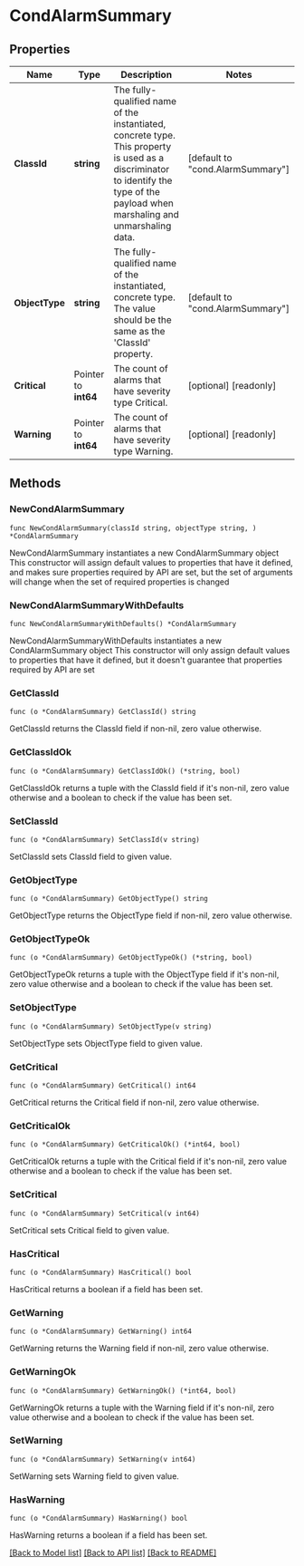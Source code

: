 # CondAlarmSummary

## Properties

Name | Type | Description | Notes
------------ | ------------- | ------------- | -------------
**ClassId** | **string** | The fully-qualified name of the instantiated, concrete type. This property is used as a discriminator to identify the type of the payload when marshaling and unmarshaling data. | [default to "cond.AlarmSummary"]
**ObjectType** | **string** | The fully-qualified name of the instantiated, concrete type. The value should be the same as the &#39;ClassId&#39; property. | [default to "cond.AlarmSummary"]
**Critical** | Pointer to **int64** | The count of alarms that have severity type Critical. | [optional] [readonly] 
**Warning** | Pointer to **int64** | The count of alarms that have severity type Warning. | [optional] [readonly] 

## Methods

### NewCondAlarmSummary

`func NewCondAlarmSummary(classId string, objectType string, ) *CondAlarmSummary`

NewCondAlarmSummary instantiates a new CondAlarmSummary object
This constructor will assign default values to properties that have it defined,
and makes sure properties required by API are set, but the set of arguments
will change when the set of required properties is changed

### NewCondAlarmSummaryWithDefaults

`func NewCondAlarmSummaryWithDefaults() *CondAlarmSummary`

NewCondAlarmSummaryWithDefaults instantiates a new CondAlarmSummary object
This constructor will only assign default values to properties that have it defined,
but it doesn't guarantee that properties required by API are set

### GetClassId

`func (o *CondAlarmSummary) GetClassId() string`

GetClassId returns the ClassId field if non-nil, zero value otherwise.

### GetClassIdOk

`func (o *CondAlarmSummary) GetClassIdOk() (*string, bool)`

GetClassIdOk returns a tuple with the ClassId field if it's non-nil, zero value otherwise
and a boolean to check if the value has been set.

### SetClassId

`func (o *CondAlarmSummary) SetClassId(v string)`

SetClassId sets ClassId field to given value.


### GetObjectType

`func (o *CondAlarmSummary) GetObjectType() string`

GetObjectType returns the ObjectType field if non-nil, zero value otherwise.

### GetObjectTypeOk

`func (o *CondAlarmSummary) GetObjectTypeOk() (*string, bool)`

GetObjectTypeOk returns a tuple with the ObjectType field if it's non-nil, zero value otherwise
and a boolean to check if the value has been set.

### SetObjectType

`func (o *CondAlarmSummary) SetObjectType(v string)`

SetObjectType sets ObjectType field to given value.


### GetCritical

`func (o *CondAlarmSummary) GetCritical() int64`

GetCritical returns the Critical field if non-nil, zero value otherwise.

### GetCriticalOk

`func (o *CondAlarmSummary) GetCriticalOk() (*int64, bool)`

GetCriticalOk returns a tuple with the Critical field if it's non-nil, zero value otherwise
and a boolean to check if the value has been set.

### SetCritical

`func (o *CondAlarmSummary) SetCritical(v int64)`

SetCritical sets Critical field to given value.

### HasCritical

`func (o *CondAlarmSummary) HasCritical() bool`

HasCritical returns a boolean if a field has been set.

### GetWarning

`func (o *CondAlarmSummary) GetWarning() int64`

GetWarning returns the Warning field if non-nil, zero value otherwise.

### GetWarningOk

`func (o *CondAlarmSummary) GetWarningOk() (*int64, bool)`

GetWarningOk returns a tuple with the Warning field if it's non-nil, zero value otherwise
and a boolean to check if the value has been set.

### SetWarning

`func (o *CondAlarmSummary) SetWarning(v int64)`

SetWarning sets Warning field to given value.

### HasWarning

`func (o *CondAlarmSummary) HasWarning() bool`

HasWarning returns a boolean if a field has been set.


[[Back to Model list]](../README.md#documentation-for-models) [[Back to API list]](../README.md#documentation-for-api-endpoints) [[Back to README]](../README.md)


